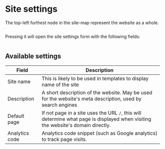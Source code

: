 # Site settings

The top-left furthest node in the site-map represent the website as a whole. 

<img>

Pressing it will open the site settings form with the following fields:

<img>

## Available settings

Field              | Description 
-------------------|-------------------
Site name          | This is likely to be used in templates to display name of the site
Description        | A short description of the website. May be used for the website's meta description, used by search engines
Default page       | If not page in a site uses the URL `/`, this will determine what page is displayed when visiting the website's domain directly.
Analytics code     | Analytics code snippet (such as Google analytics) to track page visits.